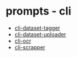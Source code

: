 # prompts - cli

- [cli-dataset-tagger](cli-dataset-tagger.md)
- [cli-dataset-uploader](cli-dataset-uploader.md)
- [cli-ocr](cli-ocr.md)
- [cli-scrapper](cli-scrapper.md)